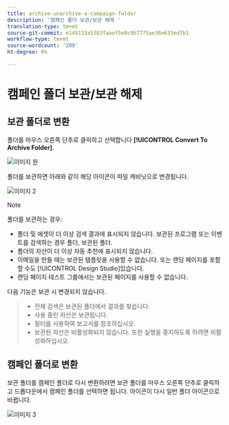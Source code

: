```yaml
---
title: archive-unarchive-a-campaign-folder
description: '캠페인 폴더 보관/보관 해제 '
translation-type: tm+mt
source-git-commit: e149133a5383faaef5e9c9b7775ae36e633ed7b1
workflow-type: tm+mt
source-wordcount: '209'
ht-degree: 0%

---
```



# 캠페인 폴더 보관/보관 해제

## 보관 폴더로 변환

폴더를 마우스 오른쪽 단추로 클릭하고 선택합니다 **[!UICONTROL Convert To Archive Folder]**.

![이미지 원](/help/sky/assets/campaign-folders/archive-unarchive-a-campaign-folder/archive-unarchive-a-campaign-folder-1.png)

폴더를 보관하면 아래와 같이 해당 아이콘이 파일 캐비닛으로 변경됩니다.

![이미지 2](/help/sky/assets/campaign-folders/archive-unarchive-a-campaign-folder/archive-unarchive-a-campaign-folder-2.png)

>[!NOTE]
>
>폴더를 보관하는 경우:
>
>* 폴더 및 에셋이 더 이상 검색 결과에 표시되지 않습니다.
   >보관된 프로그램 또는 이벤트를 검색하는 경우
   >폴더, 보관된
   >폴더.
>* 폴더의 자산이 더 이상 자동 추천에 표시되지 않습니다.
>* 이메일을 만들 때는 보관된 템플릿을 사용할 수 없습니다.
   >또는 랜딩 페이지를 포함할 수도 [!UICONTROL Design Studio]있습니다.
>* 랜딩 페이지 테스트 그룹에서는 보관된 페이지를 사용할 수 없습니다.

>
>
다음 기능은 보관 시 변경되지 않습니다.
>
>* 전체 검색은 보관된 폴더에서 결과를 찾습니다.
>* 사용 중인 자산은
   >보관됩니다.
>* 필터를 사용하여
   >보고서를 참조하십시오.
>* 보관된 자산은 비활성화되지 않습니다. 또한
   >실행을 중지하도록 하려면 비활성화하십시오.

>



## 캠페인 폴더로 변환

보관 폴더를 캠페인 폴더로 다시 변환하려면 보관 폴더를 마우스 오른쪽 단추로 클릭하고 드롭다운에서 캠페인 폴더를 선택하면 됩니다. 아이콘이 다시 일반 폴더 아이콘으로 바뀝니다.

![이미지 3](/help/sky/assets/campaign-folders/archive-unarchive-a-campaign-folder/archive-unarchive-a-campaign-folder-3.png)
